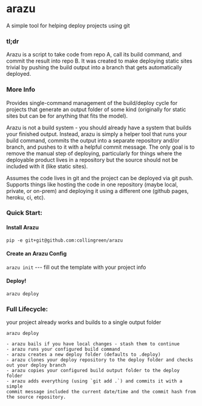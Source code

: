 # arazu

A simple tool for helping deploy projects using git

### tl;dr

Arazu is a script to take code from repo A, call its build command, and commit
the result into repo B. It was created to make deploying static sites trivial
by pushing the build output into a branch that gets automatically deployed.



### More Info

Provides single-command management of the build/deploy cycle for projects that
generate an output folder of some kind (originally for static sites but can be
for anything that fits the model).

Arazu is not a build system - you should already have a system that builds your
finished output. Instead, arazu is simply a helper tool that runs your build
command, commits the output into a separate repository and/or branch, and
pushes to it with a helpful commit message. The only goal is to remove the
manual step of deploying, particularly for things where the deployable product
lives in a repository but the source should not be included with it (like
static sites).

Assumes the code lives in git and the project can be deployed via git push.
Supports things like hosting the code in one repository (maybe local, private,
or on-prem) and deploying it using a different one (github pages, heroku, ci,
etc).


### Quick Start:

#### Install Arazu

```pip -e git+git@github.com:collingreen/arazu```

#### Create an Arazu Config

```arazu init```
--- fill out the template with your project info

#### Deploy!
```arazu deploy```


### Full Lifecycle:
  your project already works and builds to a single output folder

  `arazu deploy`

    - arazu bails if you have local changes - stash them to continue
    - arazu runs your configured build command
    - arazu creates a new deploy folder (defaults to .deploy)
    - arazu clones your deploy repository to the deploy folder and checks
    out your deploy branch
    - arazu copies your configured build output folder to the deploy folder
    - arazu adds everything (using `git add .`) and commits it with a simple
    commit message included the current date/time and the commit hash from
    the source repository.

